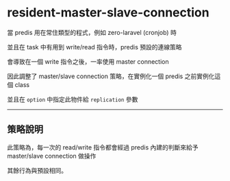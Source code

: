 # resident-master-slave-connection

當 predis 用在常住類型的程式，例如 zero-laravel (cronjob) 時

並且在 task 中有用到 write/read 指令時，predis 預設的連線策略

會導致在一個 write 指令之後，一率使用 master connection

因此調整了 master/slave connection 策略，在實例化一個 predis 之前實例化這個 class

並且在 `option` 中指定此物件給 `replication` 參數

---

## 策略說明

此策略為，每一次的 read/write 指令都會經過 predis 內建的判斷來給予 master/slave connection 做操作

其餘行為與預設相同。
